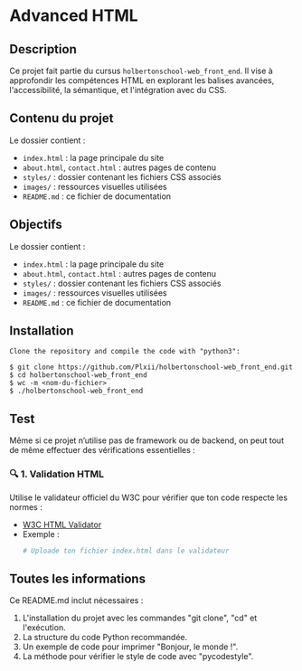 # Advanced HTML

## Description

Ce projet fait partie du cursus `holbertonschool-web_front_end`. Il vise à approfondir les compétences HTML en explorant les balises avancées, l'accessibilité, la sémantique, et l'intégration avec du CSS.

## Contenu du projet

Le dossier contient :
- `index.html` : la page principale du site
- `about.html`, `contact.html` : autres pages de contenu
- `styles/` : dossier contenant les fichiers CSS associés
- `images/` : ressources visuelles utilisées
- `README.md` : ce fichier de documentation

## Objectifs

Le dossier contient :
- `index.html` : la page principale du site
- `about.html`, `contact.html` : autres pages de contenu
- `styles/` : dossier contenant les fichiers CSS associés
- `images/` : ressources visuelles utilisées
- `README.md` : ce fichier de documentation

## Installation

```
Clone the repository and compile the code with "python3":

$ git clone https://github.com/Plxii/holbertonschool-web_front_end.git
$ cd holbertonschool-web_front_end
$ wc -m <nom-du-fichier>
$ ./holbertonschool-web_front_end
```
## Test

Même si ce projet n’utilise pas de framework ou de backend, on peut tout de même effectuer des vérifications essentielles :

### 🔍 1. Validation HTML
Utilise le validateur officiel du W3C pour vérifier que ton code respecte les normes :
- [W3C HTML Validator](https://validator.w3.org/)
- Exemple :
  ```bash
  # Uploade ton fichier index.html dans le validateur

## Toutes les informations

Ce README.md inclut nécessaires :

1. L'installation du projet avec les commandes "git clone", "cd" et l'exécution.
2. La structure du code Python recommandée.
3. Un exemple de code pour imprimer "Bonjour, le monde !".
4. La méthode pour vérifier le style de code avec "pycodestyle".

